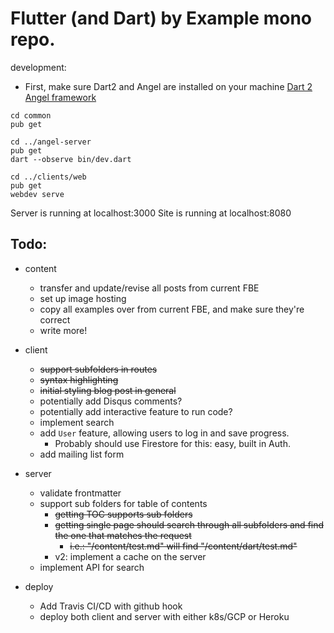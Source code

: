 # Flutter (and Dart) by Example mono repo.

development:

- First, make sure Dart2 and Angel are installed on your machine
[Dart 2](https://dart.dev/get-dart)
[Angel framework](https://github.com/angel-dart)

```text
cd common
pub get

cd ../angel-server
pub get
dart --observe bin/dev.dart

cd ../clients/web
pub get
webdev serve
```

Server is running at localhost:3000
Site is running at localhost:8080


## Todo:

- content
    - transfer and update/revise all posts from current FBE
    - set up image hosting
    - copy all examples over from current FBE, and make sure they're correct
    - write more!
    
- client
    - ~~support subfolders in routes~~
    - ~~syntax highlighting~~
    - ~~initial styling blog post in general~~
    - potentially add Disqus comments?
    - potentially add interactive feature to run code?
    - implement search
    - add `User` feature, allowing users to log in and save progress.
        - Probably should use Firestore for this: easy, built in Auth.
    - add mailing list form
    
- server
    - validate frontmatter
    - support sub folders for table of contents
        - ~~getting TOC supports sub folders~~
        - ~~getting single page should search through all subfolders and find the one that matches the request~~
            - ~~i.e.: "/content/test.md" will find "/content/dart/test.md"~~
        - v2: implement a cache on the server
    - implement API for search

- deploy
    - Add Travis CI/CD with github hook
    - deploy both client and server with either k8s/GCP or Heroku

    
